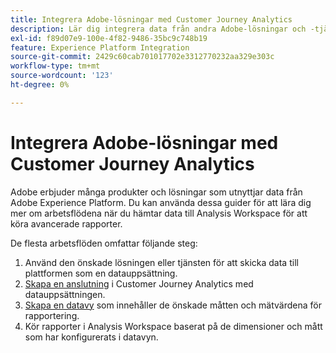 ```yaml
---
title: Integrera Adobe-lösningar med Customer Journey Analytics
description: Lär dig integrera data från andra Adobe-lösningar och -tjänster.
exl-id: f89d07e9-100e-4f82-9486-35bc9c748b19
feature: Experience Platform Integration
source-git-commit: 2429c60cab701017702e3312770232aa329e303c
workflow-type: tm+mt
source-wordcount: '123'
ht-degree: 0%

---
```


# Integrera Adobe-lösningar med Customer Journey Analytics

Adobe erbjuder många produkter och lösningar som utnyttjar data från Adobe Experience Platform. Du kan använda dessa guider för att lära dig mer om arbetsflödena när du hämtar data till Analysis Workspace för att köra avancerade rapporter.

De flesta arbetsflöden omfattar följande steg:

1. Använd den önskade lösningen eller tjänsten för att skicka data till plattformen som en datauppsättning.
2. [Skapa en anslutning](/help/connections/create-connection.md) i Customer Journey Analytics med datauppsättningen.
3. [Skapa en datavy](/help/data-views/create-dataview.md) som innehåller de önskade måtten och mätvärdena för rapportering.
4. Kör rapporter i Analysis Workspace baserat på de dimensioner och mått som har konfigurerats i datavyn.
